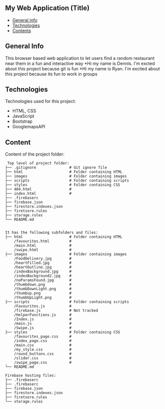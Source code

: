 ## My Web Application (Title)

* [General info](#general-info)
* [Technologies](#technologies)
* [Contents](#content)

## General Info
This browser based web application to let users find a random restaurant near them
in a fun and interactive way
*Hi my name is Dennis. I'm excted about this project because git is fun
*Hi my name is Ryan. I'm excited about this project because its fun to work in groups

	
## Technologies
Technologies used for this project:
* HTML, CSS
* JavaScript
* Bootstrap 
* GooglemapsAPI
	
## Content
Content of the project folder:

```
 Top level of project folder: 
├── .gitignore               # Git ignore file
├── html                     # Folder containing HTML
├── images                   # Folder containing images
├── scripts                  # Folder containing scripts
├── styles                   # Folder containing CSS
├── 404.html                 #
├── index.html               #   
├── .firebaserc
├── firebase.json
├── firestore.indexes.json
├── firetsore.rules
├── storage.rules
└── README.md


It has the following subfolders and files:
├── html                     # Folder containing HTML
    /favourites.html         #  
    /main.html               #  
    /swipe.html              #  
├── images                   # Folder containing images
    /FoodDelivery.jpg        #
    /heartFilled.jpg         #
    /heartOutline.jpg        #
    /indexBackground.jpg     #
    /indexBackground2.jpg    #
    /noParamsFound.jpg       #
    /thumbdown.png           #
    /thumbDownLight.png      #
    /thumbup.png             #
    /thumbUpLight.png        #
├── scripts                  # Folder containing scripts
    /Favourites.js           #
    /firebase.js             # Not tracked
    /HelperFunctions.js      #
    /Index.js                #
    /main.js                 # 
    /Swipe.js                # 
├── styles                   # Folder containing CSS
    /favourites_page.css     #
    /index_page.css          #
    /main.css                #
    /my_style.css            #
    /round_buttons.css       #
    /slider.css              #
    /swipe_page.css          # 
└── README.md

Firebase hosting files: 
├── .firebaserc
├── .firebaserc
├── firebase.json
├── firestore.indexes.json
├── firetsore.rules
└── storage.rules

```

